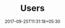 ---
title: "Users"
date: 2017-09-25T11:31:18+05:30
layout: users
property: "Casa Britona"
url: /details/users/casa-britona/

---